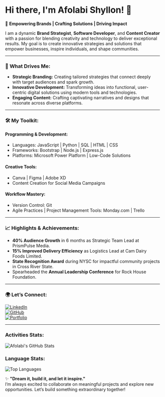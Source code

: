 # Hi there, I'm Afolabi Shyllon! 👋  

🚀 **Empowering Brands | Crafting Solutions | Driving Impact**  

I am a dynamic **Brand Strategist**, **Software Developer**, and **Content Creator** with a passion for blending creativity and technology to deliver exceptional results. My goal is to create innovative strategies and solutions that empower businesses, inspire individuals, and shape communities.

---

### 🌟 **What Drives Me:**
- **Strategic Branding:** Creating tailored strategies that connect deeply with target audiences and spark growth.  
- **Innovative Development:** Transforming ideas into functional, user-centric digital solutions using modern tools and technologies.  
- **Engaging Content:** Crafting captivating narratives and designs that resonate across diverse platforms.

---

### 🛠️ **My Toolkit:**
#### **Programming & Development:**  
- Languages: JavaScript | Python | SQL | HTML | CSS  
- Frameworks: Bootstrap | Node.js | Express.js  
- Platforms: Microsoft Power Platform | Low-Code Solutions  

#### **Creative Tools:**  
- Canva | Figma | Adobe XD  
- Content Creation for Social Media Campaigns  

#### **Workflow Mastery:**  
- Version Control: Git  
- Agile Practices | Project Management Tools: Monday.com | Trello  

---

### 📈 **Highlights & Achievements:**  
- **40% Audience Growth** in 6 months as Strategic Team Lead at PrismPulse Media.  
- **15% Improved Delivery Efficiency** as Logistics Lead at Cam Dairy Foods Limited.  
- **State Recognition Award** during NYSC for impactful community projects in Cross River State.  
- Spearheaded the **Annual Leadership Conference** for Rock House Foundation.  

---

### 🌍 **Let’s Connect:**  
[![LinkedIn](https://img.shields.io/badge/-LinkedIn-blue?style=flat-square&logo=linkedin)](https://linkedin.com/in/afolabi-shyllon-bb6402246)  
[![GitHub](https://img.shields.io/badge/-GitHub-black?style=flat-square&logo=github)](https://github.com/Shyllon)  
[![Portfolio](https://img.shields.io/badge/-Portfolio-black?style=flat-square&logo=google-chrome)](https://jolly-dolphin-d6b68b.netlify.app/)  

---
### **Activities Stats:** 
![Afolabi's GitHub Stats](https://github-readme-stats.vercel.app/api?username=Shyllon&show_icons=true&theme=radical)
### **Language Stats:** 
![Top Languages](https://github-readme-stats.vercel.app/api/top-langs/?username=Shyllon&layout=compact&theme=radical)

✨ **"Dream it, build it, and let it inspire."**  
I’m always excited to collaborate on meaningful projects and explore new opportunities. Let’s build something extraordinary together!
